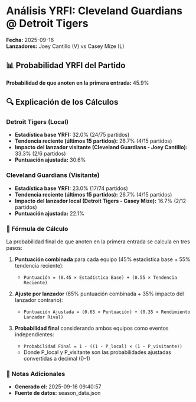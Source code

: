 # Análisis YRFI: Cleveland Guardians @ Detroit Tigers

**Fecha:** 2025-09-16  
**Lanzadores:** Joey Cantillo (V) vs Casey Mize (L)

## 📊 Probabilidad YRFI del Partido

**Probabilidad de que anoten en la primera entrada:** 45.9%

## 🔍 Explicación de los Cálculos

### Detroit Tigers (Local)
- **Estadística base YRFI:** 32.0% (24/75 partidos)
- **Tendencia reciente (últimos 15 partidos):** 26.7% (4/15 partidos)
- **Impacto del lanzador visitante (Cleveland Guardians - Joey Cantillo):** 33.3% (2/6 partidos)
- **Puntuación ajustada:** 30.6%

### Cleveland Guardians (Visitante)
- **Estadística base YRFI:** 23.0% (17/74 partidos)
- **Tendencia reciente (últimos 15 partidos):** 26.7% (4/15 partidos)
- **Impacto del lanzador local (Detroit Tigers - Casey Mize):** 16.7% (2/12 partidos)
- **Puntuación ajustada:** 22.1%

### 📝 Fórmula de Cálculo

La probabilidad final de que anoten en la primera entrada se calcula en tres pasos:

1. **Puntuación combinada** para cada equipo (45% estadística base + 55% tendencia reciente):
   - `Puntuación = (0.45 × Estadística Base) + (0.55 × Tendencia Reciente)`

2. **Ajuste por lanzador** (65% puntuación combinada + 35% impacto del lanzador contrario):
   - `Puntuación Ajustada = (0.65 × Puntuación) + (0.35 × Rendimiento Lanzador Rival)`

3. **Probabilidad final** considerando ambos equipos como eventos independientes:
   - `Probabilidad Final = 1 - ((1 - P_local) × (1 - P_visitante))`
   - Donde P_local y P_visitante son las probabilidades ajustadas convertidas a decimal (0-1)

### 📌 Notas Adicionales

- **Generado el:** 2025-09-16 09:40:57
- **Fuente de datos:** season_data.json
